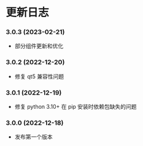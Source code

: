 # 更新日志

### 3.0.3 (2023-02-21)

- 部分组件更新和优化

### 3.0.2 (2022-12-20)

- 修复 qt5 兼容性问题

### 3.0.1 (2022-12-19)

- 修复 python 3.10+ 在 pip 安装时依赖包缺失的问题

### 3.0.0 (2022-12-18)

- 发布第一个版本
